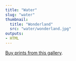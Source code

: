 ```yaml
---
title: "Water"
slug: "water"
thumbnail:
  title: "Wonderland"
  src: "water/wonderland.jpg"
outputs:
- HTML
---
```


[Buy prints from this gallery](https://weshargrovephotography.square.site/shop/water-prints/7).
